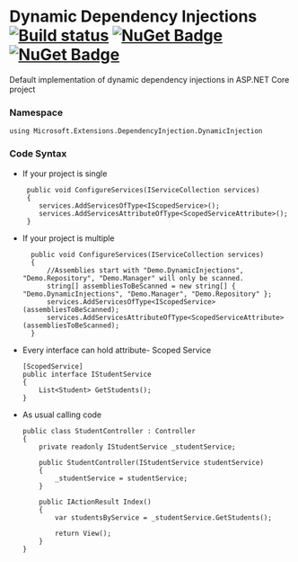 # Dynamic Dependency Injections [![Build status](https://ci.appveyor.com/api/projects/status/67ubhtmijuhyhq6q?svg=true)](https://ci.appveyor.com/project/eshohag/eShohag.AspNetCore.DynamicInjection) [![NuGet Badge](https://buildstats.info/nuget/eShohag.AspNetCore.DynamicInjection)](https://www.nuget.org/packages/eShohag.AspNetCore.DynamicInjection) [![NuGet Badge](https://buildstats.info/nuget/AspNetCore.DynamicInjection)](https://www.nuget.org/packages/AspNetCore.DynamicInjection)
Default implementation of dynamic dependency injections in ASP.NET Core project

### Namespace
    using Microsoft.Extensions.DependencyInjection.DynamicInjection

### Code Syntax

  - If your project is single
  
         public void ConfigureServices(IServiceCollection services)
         {
            services.AddServicesOfType<IScopedService>();
            services.AddServicesAttributeOfType<ScopedServiceAttribute>();      
         }
         
- If your project is multiple

        public void ConfigureServices(IServiceCollection services)
        {
            //Assemblies start with "Demo.DynamicInjections", "Demo.Repository", "Demo.Manager" will only be scanned.
            string[] assembliesToBeScanned = new string[] { "Demo.DynamicInjections", "Demo.Manager", "Demo.Repository" };
            services.AddServicesOfType<IScopedService>(assembliesToBeScanned);
            services.AddServicesAttributeOfType<ScopedServiceAttribute>(assembliesToBeScanned);
        }
        
- Every interface can hold attribute- Scoped Service
    
      [ScopedService]
      public interface IStudentService
      {
          List<Student> GetStudents();
      }
      
- As usual calling code

      public class StudentController : Controller
      {
          private readonly IStudentService _studentService;

          public StudentController(IStudentService studentService)
          {
              _studentService = studentService;
          }

          public IActionResult Index()
          {
              var studentsByService = _studentService.GetStudents();

              return View();
          }
      }
